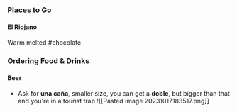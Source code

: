 ### Places to Go

#### El Riojano

Warm melted #chocolate

### Ordering Food & Drinks

#### Beer
* Ask for **una caña**, smaller size, you can get a **doble**, but bigger than that and you're in a tourist trap
![[Pasted image 20231017183517.png]]